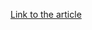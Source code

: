 [Link to the article](https://www.welivesecurity.com/en/scams/phone-scams-demanding-money-missed-jury-duty/)
